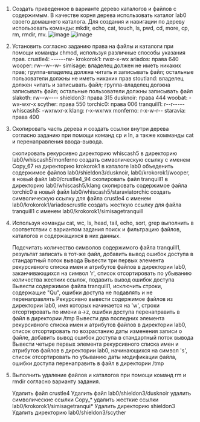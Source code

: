 1. Создать приведенное в варианте дерево каталогов и файлов с содержимым. В качестве корня дерева использовать каталог lab0 своего домашнего каталога. Для создания и навигации по дереву использовать команды: mkdir, echo, cat, touch, ls, pwd, cd, more, cp, rm, rmdir, mv. 
![image](https://github.com/fefumo/itmo/assets/77743898/0c16484e-3011-446e-a833-a2a2ba0ddeca)
![image](https://github.com/fefumo/itmo/assets/77743898/95d8aa96-184f-40e6-808d-415fbaa296a9)

2. Установить согласно заданию права на файлы и каталоги при помощи команды chmod, используя различные способы указания прав.
    crustle4: ------rw-
    krokorok1: rwxr-x-wx
    ariados: права 640
    wooper: rw--w--w-
    simisage: владелец должен не иметь никаких прав; группа-владелец должна читать и записывать файл; остальные пользователи должны не иметь никаких прав
    stoutland: владелец должен читать и записывать файл; группа-владелец должна записывать файл; остальные пользователи должны записывать файл
    slakoth: rw--w----
    shieldon3: права 315
    dusknoir: права 444
    woobat: -wx-wxr-x
    scyther: права 550
    torchic0: права 006
    tranquill1: r--r-----
    whiscash5: -wxrwxr-x
    klang: r-x-wxrwx
    monferno: r-x-w-r--
    staravia: права 400

3. Скопировать часть дерева и создать ссылки внутри дерева согласно заданию при помощи команд cp и ln, а также комманды cat и перенаправления ввода-вывода.

    скопировать рекурсивно директорию whiscash5 в директорию lab0/whiscash5/monferno
    создать символическую ссылку c именем Copy_67 на директорию krokorok1 в каталоге lab0
    объеденить содержимое файлов lab0/shieldon3/dusknoir, lab0/krokorok1/wooper, в новый файл lab0/crustle4_94
    скопировать файл tranquill1 в директорию lab0/whiscash5/klang
    скопировать содержимое файла torchic0 в новый файл lab0/whiscash5/staraviatorchic
    cоздать символическую ссылку для файла crustle4 с именем lab0/krokorok1/ariadoscrustle
    cоздать жесткую ссылку для файла tranquill1 с именем lab0/krokorok1/simisagetranquill

4. Используя команды cat, wc, ls, head, tail, echo, sort, grep выполнить в соответствии с вариантом задания поиск и фильтрацию файлов, каталогов и содержащихся в них данных.

    Подсчитать количество символов содержимого файла tranquill1, результат записать в тот-же файл, добавить вывод ошибок доступа в стандартный поток вывода
    Вывести три первых элемента рекурсивного списка имен и атрибутов файлов в директории lab0, заканчивающихся на символ 'r', список отсортировать по убыванию количества жестких ссылок, подавить вывод ошибок доступа
    Вывести содержимое файла tranquill1, исключить строки, содержащие "Qu", ошибки доступа не подавлять и не перенаправлять
    Рекурсивно вывести содержимое файлов из директории lab0, имя которых начинается на 'w', строки отсортировать по имени a->z, ошибки доступа перенаправить в файл в директории /tmp
    Вывести два последних элемента рекурсивного списка имен и атрибутов файлов в директории lab0, список отсортировать по возрастанию даты изменения записи о файле, добавить вывод ошибок доступа в стандартный поток вывода
    Вывести четыре первых элемента рекурсивного списка имен и атрибутов файлов в директории lab0, начинающихся на символ 's', список отсортировать по убыванию даты модификации файла, ошибки доступа перенаправить в файл в директории /tmp

5. Выполнить удаление файлов и каталогов при помощи команд rm и rmdir согласно варианту задания.

    Удалить файл crustle4
    Удалить файл lab0/shieldon3/dusknoir
    удалить символические ссылки Copy_*
    удалить жесткие ссылки lab0/krokorok1/simisagetranqui*
    Удалить директорию shieldon3
    Удалить директорию lab0/shieldon3/scyther


